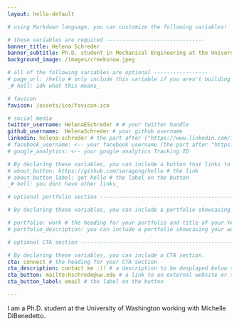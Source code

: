 ```yaml
---
layout: hello-default

# using Markdown language, you can customize the following variables!

# these variables are required -------------------------------
banner_title: Helena Schreder
banner_subtitle: Ph.D. student in Mechanical Engineering at the University of Washington 
background_image: /images/creeksnow.jpeg

# all of the following variables are optional -----------------
# page_url: /hello # only include this variable if you aren't building the page to your primary domain 
_# hell: idk what this means_

# favicon
favicon: /assets/ico/favicon.ico

# social media
twitter_username: HelenaESchreder # # your twitter handle
github_username:  HelenaSchreder # your github username
linkedin: helena-schreder # the part after ("https://www.linkedin.com/in/...")
# facebook_username: <-- your facebook username (the part after "https://www.facebook.com/...")
# google_analytics: <-- your google analytics Tracking ID

# By declaring these variables, you can include a button that links to an external website or to media.
# about_button: https://github.com/saragong/hello # the link
# about_button_label: get hello # the label on the button
_# hell: you dont have other links_

# optional portfolio section ------------------------------------------

# By declaring these variables, you can include a portfolio showcasing your work and organize your portfolio's items into a custom layout, all without adding any CSS. In addition, you must 1) create an HTML file in the_includes folder for each project with the text you'd like to display, and 2) create a YAML file in the _data folder describing the order in which each project should be shown and categorized. See `/includes/example.html` and `/_data/work.yml` for examples.

# portfolio: work # the heading for your portfolio and title of your YAML file
# portfolio_description: you can include a portfolio showcasing your work and organize your portfolio's items into a custom layout, all without adding any CSS. # a description to be desplayed below the heading and above the content

# optional CTA section --------------------------------------------------

# By declaring these variables, you can include a CTA section.
cta: connect # the heading for your CTA section
cta_description: contact me :)! # a description to be desplayed below the heading and above the content
cta_button: mailto:hschrede@uw.edu # a link to an external website or to media
cta_button_label: email # the label on the button

---			
```

[//]: # (write a bit about yourself here)

I am a Ph.D. student at the University of Washington working with Michelle DiBenedetto. 
